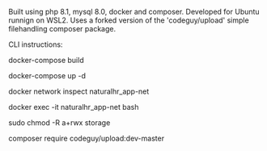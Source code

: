 Built using php 8.1, mysql 8.0, docker and composer. Developed for Ubuntu runnign on WSL2. Uses a forked version of the 'codeguy/upload' simple filehandling composer package.

CLI instructions:

docker-compose build  

docker-compose up -d

docker network inspect naturalhr_app-net

docker exec -it naturalhr_app-net bash

sudo chmod -R a+rwx storage

composer require codeguy/upload:dev-master 
